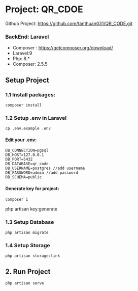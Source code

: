 # Project: QR_CDOE

Github Project: https://github.com/tanthuan031/QR_CODE.git

### BackEnd: Laravel

-   Composer : https://getcomposer.org/download/
-   Laravel:9
-   Php: 8.\*
-   Composer: 2.5.5

## Setup Project

### 1.1 Install packages:

```
composer install
```

### 1.2 Setup .env in Laravel

```
cp .env.example .env
```

#### Edit your .env:

```
DB_CONNECTION=pgsql
DB_HOST=127.0.0.1
DB_PORT=5432
DB_DATABASE=qr_code
DB_USERNAME=postgres //add username
DB_PASSWORD=admin //add password
DB_SCHEMA=public
```

#### Generate key for project:

```
composer i
```

php artisan key:generate

### 1.3 Setup Database

```
php artisan migrate
```

### 1.4 Setup Storage

```
php artisan storage:link
```

## 2. Run Project

```
php artisan serve
```
